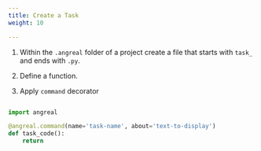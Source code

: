 ```yaml
---
title: Create a Task
weight: 10

---
```


1. Within the `.angreal` folder of a project create a file that starts with `task_` and ends with `.py`. 

1. Define a function. 

1. Apply `command` decorator


```python

import angreal

@angreal.command(name='task-name', about='text-to-display')
def task_code():
    return
```


